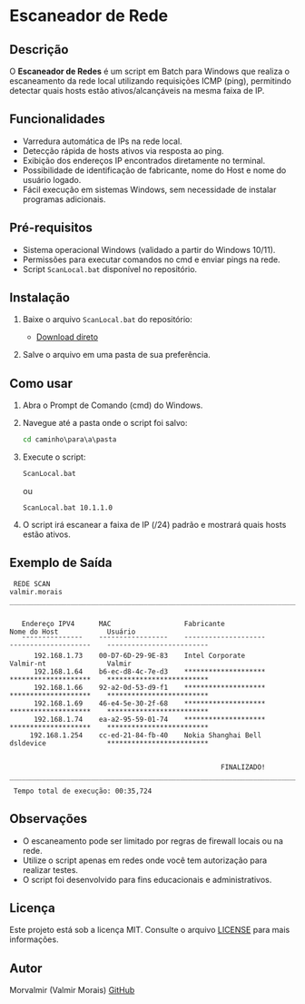 # Escaneador de Rede

## Descrição

O **Escaneador de Redes** é um script em Batch para Windows que realiza o escaneamento da rede local utilizando requisições ICMP (ping), permitindo detectar quais hosts estão ativos/alcançáveis na mesma faixa de IP.

## Funcionalidades

- Varredura automática de IPs na rede local.
- Detecção rápida de hosts ativos via resposta ao ping.
- Exibição dos endereços IP encontrados diretamente no terminal.
- Possibilidade de identificação de fabricante, nome do Host e nome do usuário logado.
- Fácil execução em sistemas Windows, sem necessidade de instalar programas adicionais.

## Pré-requisitos

- Sistema operacional Windows (validado a partir do Windows 10/11).
- Permissões para executar comandos no cmd e enviar pings na rede.
- Script `ScanLocal.bat` disponível no repositório.

## Instalação

1. Baixe o arquivo `ScanLocal.bat` do repositório:
   - [Download direto](https://raw.githubusercontent.com/morvalmir/Escaneador-de-Redes-/refs/heads/main/ScanLocal.bat)

2. Salve o arquivo em uma pasta de sua preferência.

## Como usar

1. Abra o Prompt de Comando (cmd) do Windows.

2. Navegue até a pasta onde o script foi salvo:
   ```cmd
   cd caminho\para\a\pasta
   ```

3. Execute o script:
   ```cmd
   ScanLocal.bat
   ```
   ou
   ```
   ScanLocal.bat 10.1.1.0
   ```

4. O script irá escanear a faixa de IP (/24) padrão e mostrará quais hosts estão ativos.

## Exemplo de Saída

```
 REDE SCAN                                                                                                valmir.morais
 ‾‾‾‾‾‾‾‾‾‾‾‾‾‾‾‾‾‾‾‾‾‾‾‾‾‾‾‾‾‾‾‾‾‾‾‾‾‾‾‾‾‾‾‾‾‾‾‾‾‾‾‾‾‾‾‾‾‾‾‾‾‾‾‾‾‾‾‾‾‾‾‾‾‾‾‾‾‾‾‾‾‾‾‾‾‾‾‾‾‾‾‾‾‾‾‾‾‾‾‾‾‾‾‾‾‾‾‾‾‾‾‾‾‾‾‾‾‾

   Endereço IPV4      MAC                  Fabricante              Nome do Host            Usuário
   ˉˉˉˉˉˉˉˉˉˉˉˉˉˉˉ    ˉˉˉˉˉˉˉˉˉˉˉˉˉˉˉˉˉ    ˉˉˉˉˉˉˉˉˉˉˉˉˉˉˉˉˉˉˉˉ    ˉˉˉˉˉˉˉˉˉˉˉˉˉˉˉˉˉˉˉˉ    ˉˉˉˉˉˉˉˉˉˉˉˉˉˉˉˉˉˉˉˉˉˉˉˉˉ
      192.168.1.73    00-D7-6D-29-9E-83    Intel Corporate         Valmir-nt               Valmir
      192.168.1.64    b6-ec-d8-4c-7e-d3    ********************    ********************    *************************
      192.168.1.66    92-a2-0d-53-d9-f1    ********************    ********************    *************************
      192.168.1.69    46-e4-5e-30-2f-68    ********************    ********************    *************************
      192.168.1.74    ea-a2-95-59-01-74    ********************    ********************    *************************
     192.168.1.254    cc-ed-21-84-fb-40    Nokia Shanghai Bell     dsldevice               *************************


                                                    FINALIZADO!
 ‾‾‾‾‾‾‾‾‾‾‾‾‾‾‾‾‾‾‾‾‾‾‾‾‾‾‾‾‾‾‾‾‾‾‾‾‾‾‾‾‾‾‾‾‾‾‾‾‾‾‾‾‾‾‾‾‾‾‾‾‾‾‾‾‾‾‾‾‾‾‾‾‾‾‾‾‾‾‾‾‾‾‾‾‾‾‾‾‾‾‾‾‾‾‾‾‾‾‾‾‾‾‾‾‾‾‾‾‾‾‾‾‾‾‾‾‾‾
 Tempo total de execução: 00:35,724
```

## Observações

- O escaneamento pode ser limitado por regras de firewall locais ou na rede.
- Utilize o script apenas em redes onde você tem autorização para realizar testes.
- O script foi desenvolvido para fins educacionais e administrativos.

## Licença

Este projeto está sob a licença MIT. Consulte o arquivo [LICENSE](LICENSE) para mais informações.

## Autor

Morvalmir (Valmir Morais)
[GitHub](https://github.com/morvalmir)
